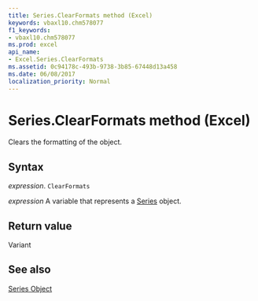 ```yaml
---
title: Series.ClearFormats method (Excel)
keywords: vbaxl10.chm578077
f1_keywords:
- vbaxl10.chm578077
ms.prod: excel
api_name:
- Excel.Series.ClearFormats
ms.assetid: 0c94178c-493b-9738-3b85-67448d13a458
ms.date: 06/08/2017
localization_priority: Normal
---
```



# Series.ClearFormats method (Excel)

Clears the formatting of the object.


## Syntax

_expression_. `ClearFormats`

_expression_ A variable that represents a [Series](Excel.Series-graph-object.md) object.


## Return value

Variant


## See also


[Series Object](Excel.Series(object).md)

